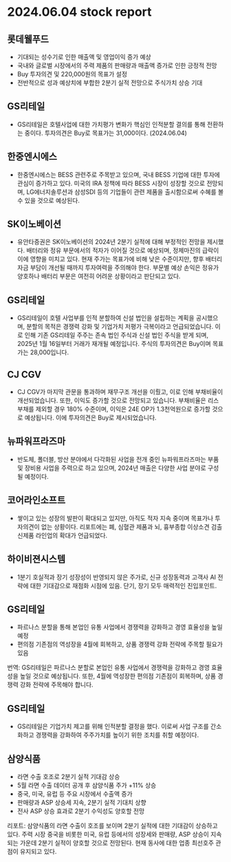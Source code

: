 # 2024.06.04 stock report
## 롯데웰푸드
- 기대되는 성수기로 인한 매출액 및 영업이익 증가 예상
- 국내와 글로벌 시장에서의 주력 제품의 판매량과 매출액 증가로 인한 긍정적 전망
- Buy 투자의견 및 220,000원의 목표가 설정
- 전반적으로 성과 예상치에 부합한 2분기 실적 전망으로 주식가치 상승 기대
## GS리테일
- GS리테일은 호텔사업에 대한 가치평가 변화가 핵심인 인적분할 결의를 통해 전환하는 중이다. 투자의견은 Buy로 목표가는 31,000이다. (2024.06.04)
## 한중엔시에스
- 한중엔시에스는 BESS 관련주로 주목받고 있으며, 국내 BESS 기업에 대한 투자에 관심이 증가하고 있다. 미국의 IRA 정책에 따라 BESS 시장이 성장할 것으로 전망되며, LG에너지솔루션과 삼성SDI 등의 기업들이 관련 제품을 출시함으로써 수혜를 볼 수 있을 것으로 예상된다.
## SK이노베이션
- 유안타증권은 SK이노베이션의 2024년 2분기 실적에 대해 부정적인 전망을 제시했다. 배터리와 정유 부문에서의 적자가 이어질 것으로 예상되며, 정제마진의 급락이 이에 영향을 미치고 있다. 현재 주가는 목표가에 비해 낮은 수준이지만, 향후 배터리 자금 부담이 개선될 때까지 투자여력을 주의해야 한다. 부문별 예상 손익은 정유가 양호하나 배터리 부문은 여전히 어려운 상황이라고 판단되고 있다.
## GS리테일
- GS리테일이 호텔 사업부를 인적 분할하여 신설 법인을 설립하는 계획을 공시했으며, 분할의 목적은 경쟁력 강화 및 기업가치 저평가 극복이라고 언급되었습니다. 이로 인해 기존 GS리테일 주주는 존속 법인 주식과 신설 법인 주식을 받게 되며, 2025년 1월 16일부터 거래가 재개될 예정입니다. 주식의 투자의견은 Buy이며 목표가는 28,000입니다.
## CJ CGV
- CJ CGV가 마지막 관문을 통과하며 재무구조 개선을 이뤘고, 이로 인해 부채비율이 개선되었습니다. 또한, 이익도 증가할 것으로 전망되고 있습니다. 부채비율은 리스부채를 제외할 경우 180% 수준이며, 이익은 24E OP가 1.3천억원으로 증가할 것으로 예상됩니다. 이에 투자의견은 Buy로 제시되었습니다.
## 뉴파워프라즈마
- 반도체, 폴더블, 방산 분야에서 다각화된 사업을 전개 중인 뉴파워프라즈마는 부품 및 장비용 사업을 주력으로 하고 있으며, 2024년 매출은 다양한 사업 분야로 구성될 예정이다.
## 코어라인소프트
- 쌓이고 있는 성장의 발판이 확대되고 있지만, 아직도 적자 지속 중이며 목표가나 투자의견이 없는 상황이다. 리포트에는 폐, 심혈관 제품과 뇌, 흉부종합 이상소견 검출 신제품 라인업의 확대가 언급되었다.
## 하이비젼시스템
- 1분기 호실적과 장기 성장성이 반영되지 않은 주가로, 신규 성장동력과 고객사 AI 전략에 대한 기대감으로 재점화 시점에 있음. 단기, 장기 모두 매력적인 진입포인트.
## GS리테일
- 파르나스 분할을 통해 본업인 유통 사업에서 경쟁력을 강화하고 경영 효율성을 높일 예정
- 편의점 기존점의 역성장을 4월에 회복하고, 상품 경쟁력 강화 전략에 주목할 필요가 있음

번역:
GS리테일은 파르나스 분할로 본업인 유통 사업에서 경쟁력을 강화하고 경영 효율성을 높일 것으로 예상됩니다. 또한, 4월에 역성장한 편의점 기존점이 회복하며, 상품 경쟁력 강화 전략에 주목해야 합니다.
## GS리테일
- GS리테일은 기업가치 제고를 위해 인적분할 결정을 했다. 이로써 사업 구조를 간소화하고 경쟁력을 강화하여 주주가치를 높이기 위한 조치를 취할 예정이다.
## 삼양식품
- 라면 수출 호조로 2분기 실적 기대감 상승
- 5월 라면 수출 데이터 공개 후 삼양식품 주가 +11% 상승
- 중국, 미국, 유럽 등 주요 시장에서 수출액 증가
- 판매량과 ASP 상승세 지속, 2분기 실적 기대치 상향
- 전사 ASP 상승 효과로 2분기 수익성도 양호할 전망

리포트: 삼양식품의 라면 수출이 호조를 보이며 2분기 실적에 대한 기대감이 상승하고 있다. 주력 시장 중국을 비롯한 미국, 유럽 등에서의 성장세와 판매량, ASP 상승이 지속되는 가운데 2분기 실적이 양호할 것으로 전망된다. 현재 동사에 대한 업종 최선호주 관점이 유지되고 있다.